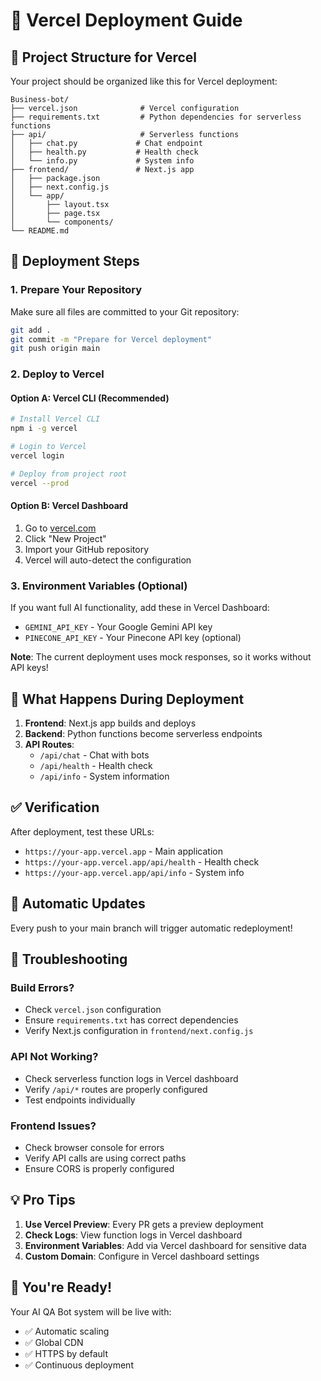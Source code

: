 # 🚀 Vercel Deployment Guide

## 📁 Project Structure for Vercel

Your project should be organized like this for Vercel deployment:

```
Business-bot/
├── vercel.json              # Vercel configuration
├── requirements.txt         # Python dependencies for serverless functions
├── api/                     # Serverless functions
│   ├── chat.py             # Chat endpoint
│   ├── health.py           # Health check
│   └── info.py             # System info
├── frontend/               # Next.js app
│   ├── package.json
│   ├── next.config.js
│   └── app/
│       ├── layout.tsx
│       ├── page.tsx
│       └── components/
└── README.md
```

## 🔧 Deployment Steps

### 1. **Prepare Your Repository**

Make sure all files are committed to your Git repository:

```bash
git add .
git commit -m "Prepare for Vercel deployment"
git push origin main
```

### 2. **Deploy to Vercel**

#### Option A: Vercel CLI (Recommended)
```bash
# Install Vercel CLI
npm i -g vercel

# Login to Vercel
vercel login

# Deploy from project root
vercel --prod
```

#### Option B: Vercel Dashboard
1. Go to [vercel.com](https://vercel.com)
2. Click "New Project"
3. Import your GitHub repository
4. Vercel will auto-detect the configuration

### 3. **Environment Variables** (Optional)

If you want full AI functionality, add these in Vercel Dashboard:

- `GEMINI_API_KEY` - Your Google Gemini API key
- `PINECONE_API_KEY` - Your Pinecone API key (optional)

**Note**: The current deployment uses mock responses, so it works without API keys!

## 🎯 What Happens During Deployment

1. **Frontend**: Next.js app builds and deploys
2. **Backend**: Python functions become serverless endpoints
3. **API Routes**: 
   - `/api/chat` - Chat with bots
   - `/api/health` - Health check  
   - `/api/info` - System information

## ✅ Verification

After deployment, test these URLs:

- `https://your-app.vercel.app` - Main application
- `https://your-app.vercel.app/api/health` - Health check
- `https://your-app.vercel.app/api/info` - System info

## 🔄 Automatic Updates

Every push to your main branch will trigger automatic redeployment!

## 🐛 Troubleshooting

### Build Errors?
- Check `vercel.json` configuration
- Ensure `requirements.txt` has correct dependencies
- Verify Next.js configuration in `frontend/next.config.js`

### API Not Working?
- Check serverless function logs in Vercel dashboard
- Verify `/api/*` routes are properly configured
- Test endpoints individually

### Frontend Issues?
- Check browser console for errors
- Verify API calls are using correct paths
- Ensure CORS is properly configured

## 💡 Pro Tips

1. **Use Vercel Preview**: Every PR gets a preview deployment
2. **Check Logs**: View function logs in Vercel dashboard
3. **Environment Variables**: Add via Vercel dashboard for sensitive data
4. **Custom Domain**: Configure in Vercel dashboard settings

## 🎉 You're Ready!

Your AI QA Bot system will be live with:
- ✅ Automatic scaling
- ✅ Global CDN
- ✅ HTTPS by default
- ✅ Continuous deployment
